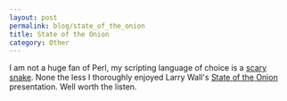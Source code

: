 ```yaml
---
layout: post
permalink: blog/state_of_the_onion
title: State of the Onion
category: Other
---
```


<p>
I am not a huge fan of Perl, my scripting language of choice is a <a href="http://www.python.org/">scary snake</a>. None the less I thoroughly enjoyed Larry Wall's <a href="http://www.itconversations.com/shows/detail656.html">State of the Onion</a> presentation. Well worth the listen.

</p>
